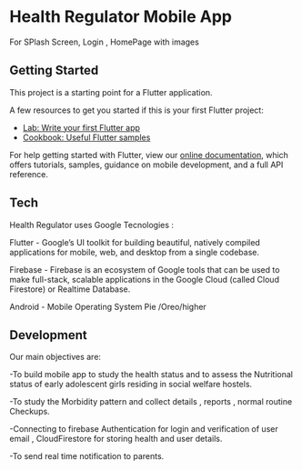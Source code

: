 # Health Regulator Mobile App

For SPlash Screen, Login , HomePage with images

## Getting Started

This project is a starting point for a Flutter application.

A few resources to get you started if this is your first Flutter project:

- [Lab: Write your first Flutter app](https://flutter.dev/docs/get-started/codelab)
- [Cookbook: Useful Flutter samples](https://flutter.dev/docs/cookbook)

For help getting started with Flutter, view our
[online documentation](https://flutter.dev/docs), which offers tutorials,
samples, guidance on mobile development, and a full API reference.

## Tech
Health Regulator uses Google Tecnologies :

Flutter - Google’s UI toolkit for building beautiful, natively compiled applications for mobile, web, and desktop from a single codebase.

Firebase - Firebase is an ecosystem of Google tools that can be used to make full-stack, scalable applications in the Google Cloud (called Cloud Firestore) or Realtime Database.

Android - Mobile Operating System Pie /Oreo/higher


## Development
Our main objectives are:

-To build mobile app to study the health status and to assess the Nutritional status of early adolescent girls residing in social welfare hostels.  

-To study the Morbidity pattern and collect details , reports , normal routine Checkups. 

-Connecting to firebase Authentication for login and verification of user email , CloudFirestore for storing health and user details.  

-To send real time notification to parents.


